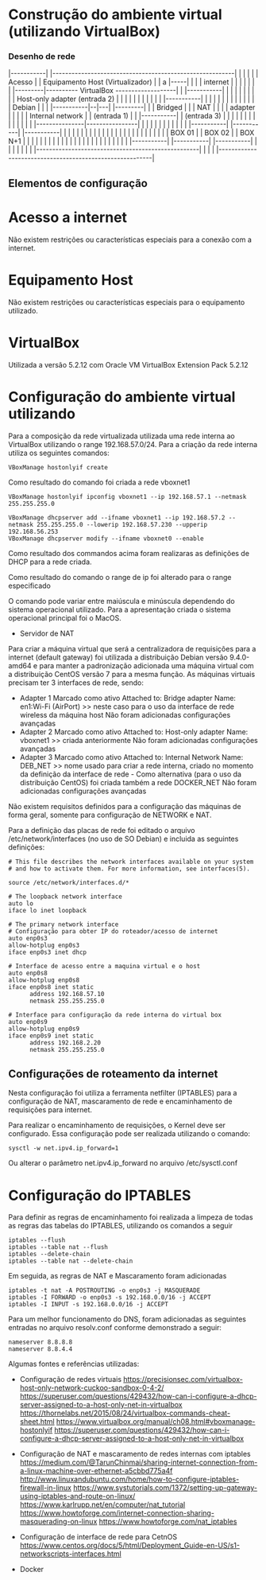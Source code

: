 # Construção do ambiente virtual (utilizando VirtualBox)

### Desenho de rede


|-----------|     |---------------------------------------------------------|
|           |     |                                                         |
|  Acesso   |     |    Equipamento Host (Virtualizador)                     |
|     a     |-----|            |                                            |
| internet  |     |            |                                            |
|           |     |  |---------|---------- VirtualBox -------------------|  |
|-----------|     |  |         |                                         |  |
      |           |  |         | Host-only adapter (entrada 2)           |  |
      |           |  |         |                                         |  |
      |           |  |   |-----------|                                   |  |
      |           |  |   |           |                                   |  |
      |           |  |   |  Debian   |                                   |  |
      |-----------|--|---|           |---------|                         |  |
   Bridged        |  |   |   NAT     |         |                         |  |
   adapter        |  |   |           |         |  Internal network       |  |
  (entrada 1)     |  |   |-----------|         |   (entrada 3)           |  |
                  |  |                         |                         |  |
                  |  |                         |                         |  |
                  |  |         |---------------|----------------|        |  |
                  |  |         |               |                |        |  |
                  |  |   |-----------|   |-----------|   |-----------|   |  |
                  |  |   |           |   |           |   |           |   |  |
                  |  |   |           |   |           |   |           |   |  |
                  |  |   |   BOX 01  |   |   BOX 02  |   |  BOX N+1  |   |  |
                  |  |   |           |   |           |   |           |   |  |
                  |  |   |           |   |           |   |           |   |  |
                  |  |   |-----------|   |-----------|   |-----------|   |  |
                  |  |                                                   |  |
                  |  |---------------------------------------------------|  |
                  |                                                         |
                  |---------------------------------------------------------|


## Elementos de configuração

# Acesso a internet

Não existem restrições ou características especiais para a conexão com a internet.

# Equipamento Host

Não existem restrições ou características especiais para o equipamento utilizado.

# VirtualBox

Utilizada a versão 5.2.12 com Oracle VM VirtualBox Extension Pack 5.2.12

# Configuração do ambiente virtual utilizando

Para a composição da rede virtualizada utilizada uma rede interna ao VirtualBox utilizando o range ﻿192.168.57.0/24.
Para a criação da rede interna utiliza os seguintes comandos:

`VBoxManage hostonlyif create`

Como resultado do comando foi criada a rede vboxnet1

`VBoxManage hostonlyif ipconfig vboxnet1 --ip ﻿192.168.57.1 --netmask 255.255.255.0`

```
VBoxManage dhcpserver add --ifname vboxnet1 --ip 192.168.57.2 --netmask 255.255.255.0 --lowerip 192.168.57.230 --upperip 192.168.56.253
VBoxManage dhcpserver modify --ifname vboxnet0 --enable
```

Como resultado dos commandos acima foram realizaras as definições de DHCP para a rede criada.

Como resultado do comando o range de ip foi alterado para o range especificado

O comando pode variar entre maiúscula e minúscula dependendo do sistema operacional utilizado. Para a apresentação criada o sistema operacional principal foi o MacOS.

- Servidor de NAT

Para criar a máquina virtual que será a centralizadora de requisições para a internet (default gateway) foi utilizada a distribuição Debian versão 9.4.0-amd64 e para manter a padronização adicionada uma máquina virtual com a distribuição CentOS versão 7 para a mesma função.
As máquinas virtuais precisam ter 3 interfaces de rede, sendo:
   * Adapter 1
     Marcado como ativo
     Attached to: Bridge adapter
     Name: en1:Wi-Fi (AirPort) >> neste caso para o uso da interface de rede wireless da máquina host
     Não foram adicionadas configurações avançadas
   * Adapter 2
     Marcado como ativo
     Attached to: Host-only adapter
     Name: vboxnet1 >> criada anteriormente
     Não foram adicionadas configurações avançadas
   * Adapter 3
     Marcado como ativo
     Attached to: Internal Network
     Name: DEB_NET >> nome usado para criar a rede interna, criado no momento da definição da interface de rede
         - Como alternativa (para o uso da distribuição CentOS) foi criada também a rede DOCKER_NET
     Não foram adicionadas configurações avançadas

Não existem requisitos definidos para a configuração das máquinas de forma geral, somente para configuração de NETWORK e NAT.

Para a definição das placas de rede foi editado o arquivo /etc/network/interfaces (no uso de SO Debian) e incluida as seguintes definições:

```Shell
# This file describes the network interfaces available on your system
# and how to activate them. For more information, see interfaces(5).

source /etc/network/interfaces.d/*

# The loopback network interface
auto lo
iface lo inet loopback

# The primary network interface
# Configuração para obter IP do roteador/acesso de internet
auto enp0s3
allow-hotplug enp0s3
iface enp0s3 inet dhcp

# Interface de acesso entre a maquina virtual e o host
auto enp0s8
allow-hotplug enp0s8
iface enp0s8 inet static
      address 192.168.57.10
      netmask 255.255.255.0

# Interface para configuração da rede interna do virtual box
auto enp0s9
allow-hotplug enp0s9
iface enp0s9 inet static
      address 192.168.2.20
      netmask 255.255.255.0
```

## Configurações de roteamento da internet

Nesta configuração foi utiliza a ferramenta netfilter (IPTABLES) para a configuração de NAT, mascaramento de rede e encaminhamento de  requisições para internet.

Para realizar o encaminhamento de requisições, o Kernel deve ser configurado. Essa configuração pode ser realizada utilizando o comando:

`sysctl -w net.ipv4.ip_forward=1`

Ou alterar o parâmetro net.ipv4.ip_forward no arquivo /etc/sysctl.conf

# Configuração do IPTABLES

Para definir as regras de encaminhamento foi realizada a limpeza de todas as regras das tabelas do IPTABLES, utilizando os comandos a seguir

```
iptables --flush
iptables --table nat --flush
iptables --delete-chain
iptables --table nat --delete-chain
```

Em seguida, as regras de NAT e Mascaramento foram adicionadas

```
iptables -t nat -A POSTROUTING -o enp0s3 -j MASQUERADE
iptables -I FORWARD -o enp0s3 -s 192.168.0.0/16 -j ACCEPT
iptables -I INPUT -s 192.168.0.0/16 -j ACCEPT
```

Para um melhor funcionamento do DNS, foram adicionadas as seguintes entradas no arquivo resolv.conf conforme demonstrado a seguir:

```Shell
nameserver 8.8.8.8
nameserver 8.8.4.4
```

Algumas fontes e referências utilizadas:
- Configuração de redes virtuais
https://precisionsec.com/virtualbox-host-only-network-cuckoo-sandbox-0-4-2/
https://superuser.com/questions/429432/how-can-i-configure-a-dhcp-server-assigned-to-a-host-only-net-in-virtualbox
https://thornelabs.net/2015/08/24/virtualbox-commands-cheat-sheet.html
https://www.virtualbox.org/manual/ch08.html#vboxmanage-hostonlyif
https://superuser.com/questions/429432/how-can-i-configure-a-dhcp-server-assigned-to-a-host-only-net-in-virtualbox

- Configuração de NAT e mascaramento de redes internas com iptables
https://medium.com/@TarunChinmai/sharing-internet-connection-from-a-linux-machine-over-ethernet-a5cbbd775a4f
http://www.linuxandubuntu.com/home/how-to-configure-iptables-firewall-in-linux
https://www.systutorials.com/1372/setting-up-gateway-using-iptables-and-route-on-linux/
https://www.karlrupp.net/en/computer/nat_tutorial
https://www.howtoforge.com/internet-connection-sharing-masquerading-on-linux
https://www.howtoforge.com/nat_iptables

- Configuração de interface de rede para CetnOS
https://www.centos.org/docs/5/html/Deployment_Guide-en-US/s1-networkscripts-interfaces.html

- Docker
